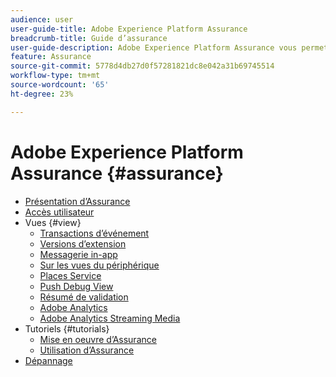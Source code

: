 ```yaml
---
audience: user
user-guide-title: Adobe Experience Platform Assurance
breadcrumb-title: Guide d’assurance
user-guide-description: Adobe Experience Platform Assurance vous permet d’inspecter, de tester, de simuler et de valider la manière dont vous collectez des données ou diffusez des expériences dans vos applications mobiles.
feature: Assurance
source-git-commit: 5778d4db27d0f57281821dc8e042a31b69745514
workflow-type: tm+mt
source-wordcount: '65'
ht-degree: 23%

---
```



# Adobe Experience Platform Assurance {#assurance}

- [Présentation d’Assurance](./home.md)
- [Accès utilisateur](./user-access.md)
- Vues {#view}
   - [Transactions d’événement](./views/event-transactions.md)
   - [Versions d’extension](./views/extension-versions.md)
   - [Messagerie in-app](./views/in-app-messaging.md)
   - [Sur les vues du périphérique](./views/on-device-views.md)
   - [Places Service](./views/places-service.md)
   - [Push Debug View](./views/push-debug-view.md)
   - [Résumé de validation](./views/validation-summary.md)
   - [Adobe Analytics](./views/adobe-analytics.md)
   - [Adobe Analytics Streaming Media](./views/adobe-analytics-streaming-media.md)
- Tutoriels {#tutorials}
   - [Mise en oeuvre d’Assurance](./tutorials/implement-assurance.md)
   - [Utilisation d’Assurance](./tutorials/using-assurance.md)
- [Dépannage](./troubleshooting.md)